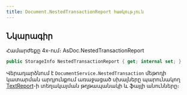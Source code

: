 ```yaml
---
title: Document.NestedTransactionReport հատկություն
---
```


## Նկարագիր

Համարժեքը 4x-ում։ AsDoc.NestedTransactionReport

```c#
public StorageInfo NestedTransactionReport { get; internal set; }
```

Վերադարձնում է `DocumentService.NestedTransaction` մեթոդի կատարման արդյունքում առաջացած սխալները պարունակող [TextReport](../../types/TextReport.md)-ի տեղակայման թղթապանակի և ֆայլի անունները։

